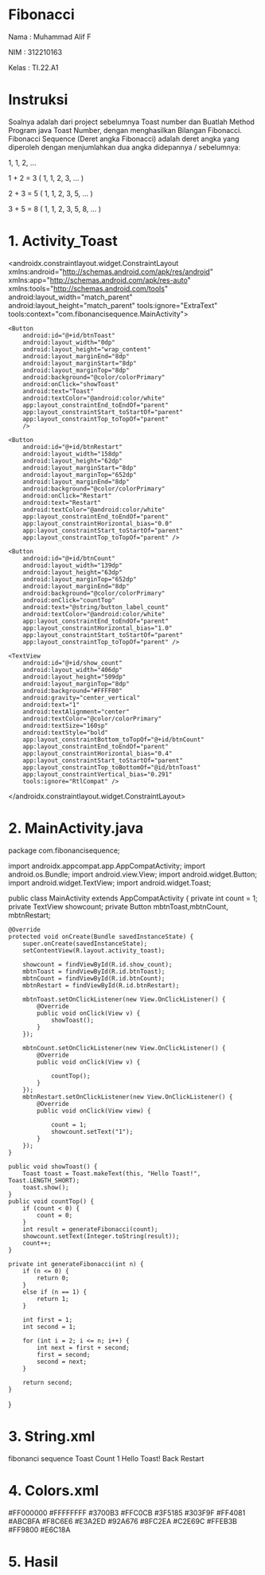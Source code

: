 # Fibonacci
Nama : Muhammad Alif F

NIM : 312210163

Kelas : TI.22.A1

# Instruksi
Soalnya adalah dari project sebelumnya Toast number dan Buatlah Method Program java Toast Number, dengan menghasilkan Bilangan Fibonacci. Fibonacci Sequence (Deret angka Fibonacci) adalah deret angka yang diperoleh dengan menjumlahkan dua angka didepannya / sebelumnya:

1, 1, 2, ...

1 + 2 = 3 ( 1, 1, 2, 3, ... )

2 + 3 = 5 ( 1, 1, 2, 3, 5, ... )

3 + 5 = 8 ( 1, 1, 2, 3, 5, 8, ... )

# 1. Activity_Toast

<?xml version="1.0" encoding="utf-8"?>
<androidx.constraintlayout.widget.ConstraintLayout
    xmlns:android="http://schemas.android.com/apk/res/android"
    xmlns:app="http://schemas.android.com/apk/res-auto"
    xmlns:tools="http://schemas.android.com/tools"
    android:layout_width="match_parent"
    android:layout_height="match_parent"
    tools:ignore="ExtraText"
    tools:context="com.fibonancisequence.MainActivity">



    <Button
        android:id="@+id/btnToast"
        android:layout_width="0dp"
        android:layout_height="wrap_content"
        android:layout_marginEnd="8dp"
        android:layout_marginStart="8dp"
        android:layout_marginTop="8dp"
        android:background="@color/colorPrimary"
        android:onClick="showToast"
        android:text="Toast"
        android:textColor="@android:color/white"
        app:layout_constraintEnd_toEndOf="parent"
        app:layout_constraintStart_toStartOf="parent"
        app:layout_constraintTop_toTopOf="parent"
        />

    <Button
        android:id="@+id/btnRestart"
        android:layout_width="158dp"
        android:layout_height="62dp"
        android:layout_marginStart="8dp"
        android:layout_marginTop="652dp"
        android:layout_marginEnd="8dp"
        android:background="@color/colorPrimary"
        android:onClick="Restart"
        android:text="Restart"
        android:textColor="@android:color/white"
        app:layout_constraintEnd_toEndOf="parent"
        app:layout_constraintHorizontal_bias="0.0"
        app:layout_constraintStart_toStartOf="parent"
        app:layout_constraintTop_toTopOf="parent" />

    <Button
        android:id="@+id/btnCount"
        android:layout_width="139dp"
        android:layout_height="63dp"
        android:layout_marginTop="652dp"
        android:layout_marginEnd="8dp"
        android:background="@color/colorPrimary"
        android:onClick="countTop"
        android:text="@string/button_label_count"
        android:textColor="@android:color/white"
        app:layout_constraintEnd_toEndOf="parent"
        app:layout_constraintHorizontal_bias="1.0"
        app:layout_constraintStart_toStartOf="parent"
        app:layout_constraintTop_toTopOf="parent" />

    <TextView
        android:id="@+id/show_count"
        android:layout_width="406dp"
        android:layout_height="509dp"
        android:layout_marginTop="8dp"
        android:background="#FFFF00"
        android:gravity="center_vertical"
        android:text="1"
        android:textAlignment="center"
        android:textColor="@color/colorPrimary"
        android:textSize="160sp"
        android:textStyle="bold"
        app:layout_constraintBottom_toTopOf="@+id/btnCount"
        app:layout_constraintEnd_toEndOf="parent"
        app:layout_constraintHorizontal_bias="0.4"
        app:layout_constraintStart_toStartOf="parent"
        app:layout_constraintTop_toBottomOf="@id/btnToast"
        app:layout_constraintVertical_bias="0.291"
        tools:ignore="RtlCompat" />

</androidx.constraintlayout.widget.ConstraintLayout>

# 2. MainActivity.java

package com.fibonancisequence;

import androidx.appcompat.app.AppCompatActivity;
import android.os.Bundle;
import android.view.View;
import android.widget.Button;
import android.widget.TextView;
import android.widget.Toast;

public class MainActivity extends AppCompatActivity {
    private int count = 1;
    private TextView showcount;
    private Button mbtnToast,mbtnCount, mbtnRestart;

    @Override
    protected void onCreate(Bundle savedInstanceState) {
        super.onCreate(savedInstanceState);
        setContentView(R.layout.activity_toast);

        showcount = findViewById(R.id.show_count);
        mbtnToast = findViewById(R.id.btnToast);
        mbtnCount = findViewById(R.id.btnCount);
        mbtnRestart = findViewById(R.id.btnRestart);

        mbtnToast.setOnClickListener(new View.OnClickListener() {
            @Override
            public void onClick(View v) {
                showToast();
            }
        });

        mbtnCount.setOnClickListener(new View.OnClickListener() {
            @Override
            public void onClick(View v) {

                countTop();
            }
        });
        mbtnRestart.setOnClickListener(new View.OnClickListener() {
            @Override
            public void onClick(View view) {

                count = 1;
                showcount.setText("1");
            }
        });
    }

    public void showToast() {
        Toast toast = Toast.makeText(this, "Hello Toast!", Toast.LENGTH_SHORT);
        toast.show();
    }
    public void countTop() {
        if (count < 0) {
            count = 0;
        }
        int result = generateFibonacci(count);
        showcount.setText(Integer.toString(result));
        count++;
    }

    private int generateFibonacci(int n) {
        if (n <= 0) {
            return 0;
        }
        else if (n == 1) {
            return 1;
        }

        int first = 1;
        int second = 1;

        for (int i = 2; i <= n; i++) {
            int next = first + second;
            first = second;
            second = next;
        }

        return second;
    }
}

# 3. String.xml

<resources>
    <string name="app_name">fibonanci sequence</string>
    <string name="button_label_toast">Toast</string>
    <string name="button_label_count">Count</string>
    <string name="count_initial_value">1</string>
    <string name="toast_massage">Hello Toast!</string>
    <string name="Back">Back</string>
    <string name="Restart">Restart</string>
</resources>

# 4. Colors.xml

<?xml version="1.0" encoding="utf-8"?>
<resources>
    <color name="black">#FF000000</color>
    <color name="white">#FFFFFFFF</color>
    <color name="blue">#3700B3</color>
    <color name="pink">#FFC0CB</color>
    <color name="colorPrimary">#3F5185</color>
    <color name="colorPrimaryDark">#303F9F</color>
    <color name="colorAccent">#FF4081</color>
    <color name="birumuda">#ABCBFA</color>
    <color name="salem">#F8C6E6</color>
    <color name ="purple">#E3A2ED</color>
    <color name="hijau">#92A676</color>
    <color name="biru">#8FC2EA</color>
    <color name="hijaumuda">#C2E69C</color>
    <color name="kuning">#FFEB3B</color>
    <color name="orange">#FF9800</color>
    <color name="cream">#E6C18A</color>
</resources>

# 5. Hasil
